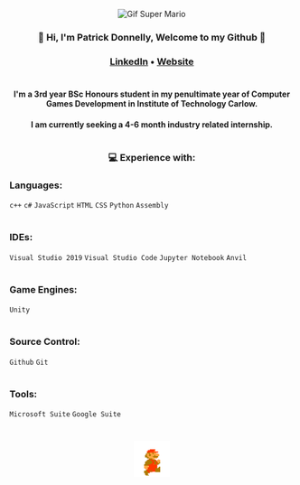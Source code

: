<div align="center">

![Gif Super Mario](https://github.com/PatrickDonnelly/PatrickDonnelly/blob/main/images/superMario.gif)

### :wave: Hi, I'm Patrick Donnelly, Welcome to my Github :wave:
### [LinkedIn](https://www.linkedin.com/in/patrickdonnellygames/) • [Website](https://patrickdonnelly.github.io/) 

#

#### I'm a 3rd year BSc Honours student in my penultimate year of Computer Games Development in Institute of Technology Carlow.
#### I am currently seeking a 4-6 month industry related internship.

#

### :computer: **Experience with:**

</div>

### **Languages:**       
`c++` `c#` `JavaScript` `HTML` `CSS` `Python` `Assembly` 

#

### **IDEs:**            
`Visual Studio 2019` `Visual Studio Code` `Jupyter Notebook` `Anvil`

#

### **Game Engines:**    
`Unity`

#

### **Source Control:**  
`Github` `Git`

#

### **Tools:**           
`Microsoft Suite` `Google Suite`

#



<div align="center">

<img src="https://github.com/PatrickDonnelly/PatrickDonnelly/blob/main/images/mario.gif" height="64" width="64">

</div>

<!--
**PatrickDonnelly/PatrickDonnelly** is a ✨ _special_ ✨ repository because its `README.md` (this file) appears on your GitHub profile.

Here are some ideas to get you started:

- 🔭 I’m currently working on ...
- 🌱 I’m currently learning ...
- 👯 I’m looking to collaborate on ...
- 🤔 I’m looking for help with ...
- 💬 Ask me about ...
- 📫 How to reach me: ...
- 😄 Pronouns: ...
- ⚡ Fun fact: ...
-->
